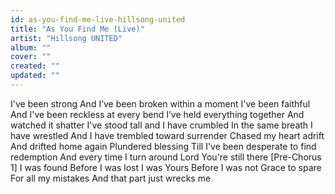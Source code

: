 ```yaml
---
id: as-you-find-me-live-hillsong-united
title: "As You Find Me (Live)"
artist: "Hillsong UNITED"
album: ""
cover: ""
created: ""
updated: ""
---
```


I've been strong
And I’ve been broken within a moment
I've been faithful
And I've been reckless at every bend
I’ve held everything together
And watched it shatter
I've stood tall and I have crumbled
In the same breath
I have wrestled
And I have trembled toward surrender
Chased my heart adrift
And drifted home again
Plundered blessing
Till I've been desperate to find redemption
And every time I turn around
Lord You're still there
[Pre-Chorus 1]
I was found
Before I was lost
I was Yours
Before I was not
Grace to spare
For all my mistakes
And that part just wrecks me